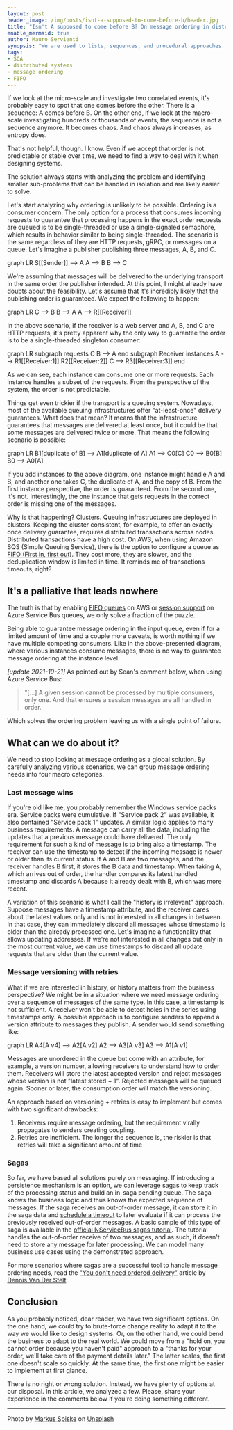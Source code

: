 ```yaml
---
layout: post
header_image: /img/posts/isnt-a-supposed-to-come-before-b/header.jpg
title: "Isn't A supposed to come before B? On message ordering in distributed systems."
enable_mermaid: true
author: Mauro Servienti
synopsis: "We are used to lists, sequences, and procedural approaches. We are constantly under the impression that what we do is ordered. That's not the case. Why are we trying to replicate into software architectures a non-existent ordering?"
tags:
- SOA
- distributed systems
- message ordering
- FIFO
---
```


If we look at the micro-scale and investigate two correlated events, it's probably easy to spot that one comes before the other. There is a sequence: A comes before B. On the other end, if we look at the macro-scale investigating hundreds or thousands of events, the sequence is not a sequence anymore. It becomes chaos. And chaos always increases, as entropy does.

That's not helpful, though. I know. Even if we accept that order is not predictable or stable over time, we need to find a way to deal with it when designing systems.

The solution always starts with analyzing the problem and identifying smaller sub-problems that can be handled in isolation and are likely easier to solve.

Let's start analyzing why ordering is unlikely to be possible. Ordering is a consumer concern. The only option for a process that consumes incoming requests to guarantee that processing happens in the exact order requests are queued is to be single-threaded or use a single-signaled semaphore, which results in behavior similar to being single-threaded. The scenario is the same regardless of they are HTTP requests, gRPC, or messages on a queue. Let's imagine a publisher publishing three messages, A, B, and C.

<div class="mermaid">
graph LR
    S[[Sender]] --> A
    A --> B
    B --> C
</div>

We're assuming that messages will be delivered to the underlying transport in the same order the publisher intended. At this point, I might already have doubts about the feasibility. Let's assume that it's incredibly likely that the publishing order is guaranteed. We expect the following to happen: 

<div class="mermaid">
graph LR
    C --> B
    B --> A
    A --> R[[Receiver]]
</div>

In the above scenario, if the receiver is a web server and A, B, and C are HTTP requests, it's pretty apparent why the only way to guarantee the order is to be a single-threaded singleton consumer:

<div class="mermaid">
graph LR
    subgraph requests
    C
    B --> A
    end
    subgraph Receiver instances
    A --> R1[[Receiver:1]]
    R2[[Receiver:2]]
    C --> R3[[Receiver:3]]
    end
</div>

As we can see, each instance can consume one or more requests. Each instance handles a subset of the requests. From the perspective of the system, the order is not predictable.

Things get even trickier if the transport is a queuing system. Nowadays, most of the available queuing infrastructures offer "at-least-once" delivery guarantees. What does that mean? It means that the infrastructure guarantees that messages are delivered at least once, but it could be that some messages are delivered twice or more. That means the following scenario is possible:

<div class="mermaid">
graph LR
    B1[duplicate of B] --> A1[duplicate of A]
    A1 --> C0[C]
    C0 --> B0[B]
    B0 --> A0[A]
</div>

If you add instances to the above diagram, one instance might handle A and B, and another one takes C, the duplicate of A, and the copy of B. From the first instance perspective, the order is guaranteed. From the second one, it's not. Interestingly, the one instance that gets requests in the correct order is missing one of the messages.

Why is that happening? Clusters. Queuing infrastructures are deployed in clusters. Keeping the cluster consistent, for example, to offer an exactly-once delivery guarantee, requires distributed transactions across nodes. Distributed transactions have a high cost. On AWS, when using Amazon SQS (Simple Queuing Service), there is the option to configure a queue as [FIFO (First in, first out)](https://en.wikipedia.org/wiki/FIFO_(computing_and_electronics)). They cost more, they are slower, and the deduplication window is limited in time. It reminds me of transactions timeouts, right?

## It's a palliative that leads nowhere

The truth is that by enabling [FIFO queues](https://docs.aws.amazon.com/AWSSimpleQueueService/latest/SQSDeveloperGuide/FIFO-queues.html) on AWS or [session support](https://docs.microsoft.com/en-us/azure/service-bus-messaging/enable-message-sessions) on Azure Service Bus queues, we only solve a fraction of the puzzle.

Being able to guarantee message ordering in the input queue, even if for a limited amount of time and a couple more caveats, is worth nothing if we have multiple competing consumers. Like in the above-presented diagram, where various instances consume messages, there is no way to guarantee message ordering at the instance level.

_[update 2021-10-21]_ As pointed out by Sean's comment below, when using Azure Service Bus:

> "[...] A given session cannot be processed by multiple consumers, only one. And that ensures a session messages are all handled in order.

Which solves the ordering problem leaving us with a single point of failure.

## What can we do about it?

We need to stop looking at message ordering as a global solution. By carefully analyzing various scenarios, we can group message ordering needs into four macro categories.

### Last message wins

If you're old like me, you probably remember the Windows service packs era. Service packs were cumulative. If "Service pack 2" was available, it also contained "Service pack 1" updates. A similar logic applies to many business requirements. A message can carry all the data, including the updates that a previous message could have delivered. The only requirement for such a kind of message is to bring also a timestamp. The receiver can use the timestamp to detect if the incoming message is newer or older than its current status. If A and B are two messages, and the receiver handles B first, it stores the B data and timestamp. When taking A, which arrives out of order, the handler compares its latest handled timestamp and discards A because it already dealt with B, which was more recent.

A variation of this scenario is what I call the "history is irrelevant" approach. Suppose messages have a timestamp attribute, and the receiver cares about the latest values only and is not interested in all changes in between. In that case, they can immediately discard all messages whose timestamp is older than the already processed one. Let's imagine a functionality that allows updating addresses. If we're not interested in all changes but only in the most current value, we can use timestamps to discard all update requests that are older than the current value.

### Message versioning with retries

What if we are interested in history, or history matters from the business perspective? We might be in a situation where we need message ordering over a sequence of messages of the same type. In this case, a timestamp is not sufficient. A receiver won't be able to detect holes in the series using timestamps only. A possible approach is to configure senders to append a version attribute to messages they publish. A sender would send something like:

<div class="mermaid">
graph LR
    A4[A v4] --> A2[A v2]
    A2 --> A3[A v3]
    A3 --> A1[A v1]
</div>

Messages are unordered in the queue but come with an attribute, for example, a version number, allowing receivers to understand how to order them. Receivers will store the latest accepted version and reject messages whose version is not "latest stored + 1". Rejected messages will be queued again. Sooner or later, the consumption order will match the versioning.

An approach based on versioning + retries is easy to implement but comes with two significant drawbacks:

1. Receivers require message ordering, but the requirement virally propagates to senders creating coupling.
2. Retries are inefficient. The longer the sequence is, the riskier is that retries will take a significant amount of time

### Sagas

So far, we have based all solutions purely on messaging. If introducing a persistence mechanism is an option, we can leverage sagas to keep track of the processing status and build an in-saga pending queue. The saga knows the business logic and thus knows the expected sequence of messages. If the saga receives an out-of-order message, it can store it in the saga data and [schedule a timeout](https://milestone.topics.it/talks/got-the-time.html) to later evaluate if it can process the previously received out-of-order messages. A basic sample of this type of saga is available in the [official NServiceBus sagas tutorial](https://docs.particular.net/tutorials/nservicebus-sagas/1-saga-basics/). The tutorial handles the out-of-order receive of two messages, and as such, it doesn't need to store any message for later processing. We can model many business use cases using the demonstrated approach.

For more scenarios where sagas are a successful tool to handle message ordering needs, read the ["You don't need ordered delivery"](https://particular.net/blog/you-dont-need-ordered-delivery) article by [Dennis Van Der Stelt](https://twitter.com/dvdstelt).

## Conclusion

As you probably noticed, dear reader, we have two significant options. On the one hand, we could try to brute-force change reality to adapt it to the way we would like to design systems. Or, on the other hand, we could bend the business to adapt to the real world. We could move from a "hold on, you cannot order because you haven't paid" approach to a "thanks for your order, we'll take care of the payment details later." The latter scales, the first one doesn't scale so quickly. At the same time, the first one might be easier to implement at first glance.

There is no right or wrong solution. Instead, we have plenty of options at our disposal. In this article, we analyzed a few. Please, share your experience in the comments below if you're doing something different.

---

Photo by <a href="https://unsplash.com/@markusspiske?utm_source=unsplash&utm_medium=referral&utm_content=creditCopyText">Markus Spiske</a> on <a href="https://unsplash.com/s/photos/order?utm_source=unsplash&utm_medium=referral&utm_content=creditCopyText">Unsplash</a>

